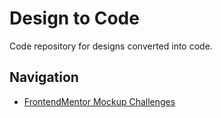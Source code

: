 # Design to Code

Code repository for designs converted into code.

## Navigation

- [FrontendMentor Mockup Challenges](/frontend-mentor/README.md)